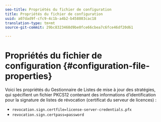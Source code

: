 ```yaml
---
seo-title: Propriétés du fichier de configuration
title: Propriétés du fichier de configuration
uuid: a07dad9f-cfc9-4c1b-a4b2-b458803cac18
translation-type: tm+mt
source-git-commit: 29bc8323460d9be0fce66cbea7c6fce46df20d61

---
```



# Propriétés du fichier de configuration {#configuration-file-properties}

Voici les propriétés du Gestionnaire de Listes de mise à jour des stratégies, qui spécifient un fichier PKCS12 contenant des informations d’identification pour la signature de listes de révocation (certificat du serveur de licences) :

* `revocation.sign.certfile=license-server-credentials.pfx`
* `revocation.sign.certpass=password`

